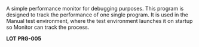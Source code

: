 
A simple performance monitor for debugging purposes. This program is designed to track the performance of one single program. It is used in the Manual test environment, where the test environment launches it on startup so Monitor can track the process.

**LOT PRG-005**
